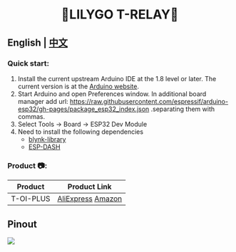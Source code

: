 <h1 align = "center">🌟LILYGO T-RELAY🌟</h1>

## **English | [中文](./README_CN.MD)**

<h3 align = "left">Quick start:</h3>

1. Install the current upstream Arduino IDE at the 1.8 level or later. The current version is at the [Arduino website](http://www.arduino.cc/en/main/software).
2. Start Arduino and open Preferences window. In additional board manager add url: https://raw.githubusercontent.com/espressif/arduino-esp32/gh-pages/package_esp32_index.json .separating them with commas.
3. Select Tools -> Board -> ESP32 Dev Module
4. Need to install the following dependencies
     - [blynk-library](https://github.com/blynkkk/blynk-library)
     - [ESP-DASH](https://github.com/ayushsharma82/ESP-DASH)

<h3 align = "left">Product 📷:</h3>

|  Product  |       Product  Link       |
| :-------: | :-----------------------: |
| T-OI-PLUS | [AliExpress]() [Amazon]() |

## Pinout
![](image/TOI_Plus.jpg)


